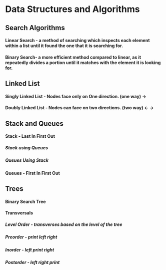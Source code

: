 # Data Structures and Algorithms

## Search Algorithms
#### Linear Search - a method of searching which inspects each element within a list until it found the one that it is searching for.
#### Binary Search- a more efficient method compared to linear, as it repeatedly divides a portion until it matches with the element it is looking for.

## Linked List
#### Singly Linked List - Nodes face only on One direction. (one way) ->
#### Doubly Linked List - Nodes can face on two directions. (two way) <- ->

## Stack and Queues
#### Stack - Last In First Out
#####    Stack using Queues
#####    Queues Using Stack
#### Queues - First In First Out

## Trees
#### Binary Search Tree
#### Transversals
##### Level Order - transverses based on the level of the tree
##### Preorder - print left right
##### Inorder - left print right 
##### Postorder - left right print
